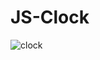 # JS-Clock

![clock](https://user-images.githubusercontent.com/95312891/219042306-6607cf0c-d5f8-4a85-968c-6d9b5c5c31ff.gif)

